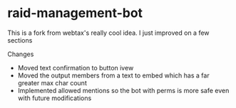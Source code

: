 # raid-management-bot

This is a fork from webtax's really cool idea. I just improved on a few sections 

Changes
- Moved text confirmation to button ivew
- Moved the output members from a text to embed which has a far greater max char count
- Implemented allowed mentions so the bot with perms is more safe even with future modifications
